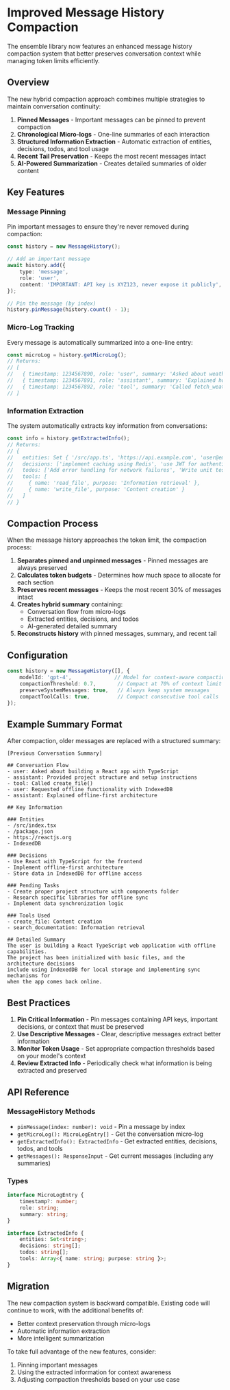 # Improved Message History Compaction

The ensemble library now features an enhanced message history compaction system that better preserves conversation context while managing token limits efficiently.

## Overview

The new hybrid compaction approach combines multiple strategies to maintain conversation continuity:

1. **Pinned Messages** - Important messages can be pinned to prevent compaction
2. **Chronological Micro-logs** - One-line summaries of each interaction
3. **Structured Information Extraction** - Automatic extraction of entities, decisions, todos, and tool usage
4. **Recent Tail Preservation** - Keeps the most recent messages intact
5. **AI-Powered Summarization** - Creates detailed summaries of older content

## Key Features

### Message Pinning

Pin important messages to ensure they're never removed during compaction:

```typescript
const history = new MessageHistory();

// Add an important message
await history.add({
    type: 'message',
    role: 'user',
    content: 'IMPORTANT: API key is XYZ123, never expose it publicly',
});

// Pin the message (by index)
history.pinMessage(history.count() - 1);
```

### Micro-Log Tracking

Every message is automatically summarized into a one-line entry:

```typescript
const microLog = history.getMicroLog();
// Returns:
// [
//   { timestamp: 1234567890, role: 'user', summary: 'Asked about weather API' },
//   { timestamp: 1234567891, role: 'assistant', summary: 'Explained how to use OpenWeather API' },
//   { timestamp: 1234567892, role: 'tool', summary: 'Called fetch_weather()' }
// ]
```

### Information Extraction

The system automatically extracts key information from conversations:

```typescript
const info = history.getExtractedInfo();
// Returns:
// {
//   entities: Set { '/src/app.ts', 'https://api.example.com', 'user@email.com' },
//   decisions: ['implement caching using Redis', 'use JWT for authentication'],
//   todos: ['Add error handling for network failures', 'Write unit tests'],
//   tools: [
//     { name: 'read_file', purpose: 'Information retrieval' },
//     { name: 'write_file', purpose: 'Content creation' }
//   ]
// }
```

## Compaction Process

When the message history approaches the token limit, the compaction process:

1. **Separates pinned and unpinned messages** - Pinned messages are always preserved
2. **Calculates token budgets** - Determines how much space to allocate for each section
3. **Preserves recent messages** - Keeps the most recent 30% of messages intact
4. **Creates hybrid summary** containing:
   - Conversation flow from micro-logs
   - Extracted entities, decisions, and todos
   - AI-generated detailed summary
5. **Reconstructs history** with pinned messages, summary, and recent tail

## Configuration

```typescript
const history = new MessageHistory([], {
    modelId: 'gpt-4',              // Model for context-aware compaction
    compactionThreshold: 0.7,       // Compact at 70% of context limit
    preserveSystemMessages: true,   // Always keep system messages
    compactToolCalls: true,         // Compact consecutive tool calls
});
```

## Example Summary Format

After compaction, older messages are replaced with a structured summary:

```
[Previous Conversation Summary]

## Conversation Flow
- user: Asked about building a React app with TypeScript
- assistant: Provided project structure and setup instructions
- tool: Called create_file()
- user: Requested offline functionality with IndexedDB
- assistant: Explained offline-first architecture

## Key Information

### Entities
- /src/index.tsx
- /package.json
- https://reactjs.org
- IndexedDB

### Decisions
- Use React with TypeScript for the frontend
- Implement offline-first architecture
- Store data in IndexedDB for offline access

### Pending Tasks
- Create proper project structure with components folder
- Research specific libraries for offline sync
- Implement data synchronization logic

### Tools Used
- create_file: Content creation
- search_documentation: Information retrieval

## Detailed Summary
The user is building a React TypeScript web application with offline capabilities. 
The project has been initialized with basic files, and the architecture decisions 
include using IndexedDB for local storage and implementing sync mechanisms for 
when the app comes back online.
```

## Best Practices

1. **Pin Critical Information** - Pin messages containing API keys, important decisions, or context that must be preserved
2. **Use Descriptive Messages** - Clear, descriptive messages extract better information
3. **Monitor Token Usage** - Set appropriate compaction thresholds based on your model's context
4. **Review Extracted Info** - Periodically check what information is being extracted and preserved

## API Reference

### MessageHistory Methods

- `pinMessage(index: number): void` - Pin a message by index
- `getMicroLog(): MicroLogEntry[]` - Get the conversation micro-log
- `getExtractedInfo(): ExtractedInfo` - Get extracted entities, decisions, todos, and tools
- `getMessages(): ResponseInput` - Get current messages (including any summaries)

### Types

```typescript
interface MicroLogEntry {
    timestamp?: number;
    role: string;
    summary: string;
}

interface ExtractedInfo {
    entities: Set<string>;
    decisions: string[];
    todos: string[];
    tools: Array<{ name: string; purpose: string }>;
}
```

## Migration

The new compaction system is backward compatible. Existing code will continue to work, with the additional benefits of:

- Better context preservation through micro-logs
- Automatic information extraction
- More intelligent summarization

To take full advantage of the new features, consider:

1. Pinning important messages
2. Using the extracted information for context awareness
3. Adjusting compaction thresholds based on your use case